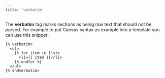 ```yaml
---
title: 'verbatim'
---
```


The **verbatim** tag marks sections as being raw text that should not be parsed. For example to put Canvas syntax as example into a template you can use this snippet:

```canvas
{% verbatim>
  <ul>
    {% for item in list>
      <li>{{ item }}</li>
    {% endfor %}
  </ul>
{% endverbatim>
```
